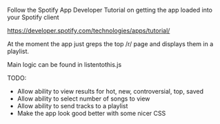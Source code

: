 Follow the Spotify App Developer Tutorial on getting the app loaded into your Spotify client

https://developer.spotify.com/technologies/apps/tutorial/

At the moment the app just greps the top /r/ page and displays them in a playlist.

Main logic can be found in listentothis.js

TODO: 
- Allow ability to view results for hot, new, controversial, top, saved
- Allow ability to select number of songs to view
- Allow ability to send tracks to a playlist
- Make the app look good better with some nicer CSS
